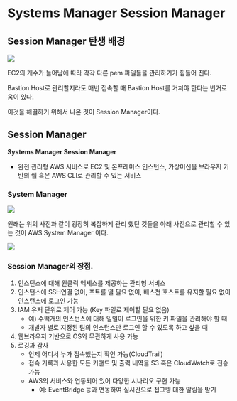 # Systems Manager Session Manager

## Session Manager 탄생 배경

![](https://user-images.githubusercontent.com/28394879/141436264-dceb30d4-7304-420c-859d-45064cef4fee.png)

EC2의 개수가 늘어남에 따라 각각 다른 pem 파일들을 관리하기가 힘들어 진다.  
  
Bastion Host로 관리할지라도 매번 접속할 때 Bastion Host를 거쳐야 한다는 번거로움이 있다. 
  
이것을 해결하기 위해서 나온 것이 Session Manager이다.

## Session Manager
**Systems Manager Session Manager**
- 완전 관리형 AWS 서비스로 EC2 및 온프레미스 인스턴스, 가상머신을 브라우저 기반의 쉘 혹은 AWS CLI로 관리할 수 있는 서비스

### System Manager

![](https://user-images.githubusercontent.com/28394879/141436794-93d1c12c-4a05-4a48-a739-d023204e2ecd.png)

원래는 위의 사진과 같이 굉장히 복잡하게 관리 했던 것들을 아래 사진으로 관리할 수 있는 것이 AWS System Manager 이다.

![](https://user-images.githubusercontent.com/28394879/141436884-929f4ceb-2697-4958-ba84-9d273fe14fea.png)

### Session Manager의 장점.
1. 인스턴스에 대해 원클릭 엑세스를 제공하는 관리형 서비스
2. 인스턴스에 SSH연결 없이, 포트를 열 필요 없이, 배스천 호스트를 유지할 필요 없이 인스턴스에 로그인 가능
3. IAM 유저 단위로 제어 가능 (Key 파일로 제어할 필요 없음)
   - 예) 수백개의 인스턴스에 대해 일일이 로그인을 위한 키 파일을 관리해야 할 때
   - 개발자 별로 지정된 팀의 인스턴스만 로그인 할 수 있도록 하고 싶을 때
4. 웹브라우저 기반으로 OS와 무관하게 사용 가능
5. 로깅과 감사
   - 언제 어디서 누가 접속했는지 확인 가능(CloudTrail)
   - 접속 기록과 사용한 모든 커맨드 및 출력 내역을 S3 혹은 CloudWatch로 전송 가능
   - AWS의 서비스와 연동되어 있어 다양한 시나리오 구현 가능
     - 예: EventBridge 등과 연동하여 실시간으로 접그넹 대한 알림을 받기

